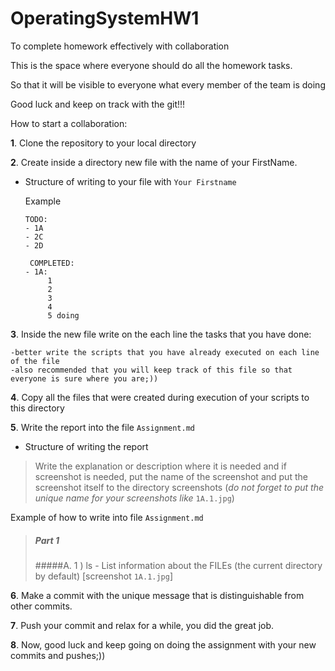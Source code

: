 # OperatingSystemHW1
To complete homework effectively with collaboration

This is the space where everyone should do all the homework tasks.

So that it will be visible to everyone what every member of the team is doing

Good luck and keep on track with the git!!!

How to start a collaboration:

**1**. Clone the repository to your local directory

**2**. Create inside a directory new file with the name of your FirstName.

* Structure of writing to your file with  `Your Firstname`
   
   Example
   ```
   TODO: 
   - 1A
   - 2C
   - 2D
    
    COMPLETED:
   - 1A:
        1
        2
        3
        4
        5 doing
   ```
**3**. Inside the new file write on the each line the tasks that you have done:
    
    -better write the scripts that you have already executed on each line of the file
    -also recommended that you will keep track of this file so that everyone is sure where you are;))

**4**. Copy all the files that were created during execution of your scripts to this directory

**5**. Write the report into the file `Assignment.md`
    
   * Structure of writing the report
   
   > Write the explanation or description where it is needed and if screenshot is needed, put the name of the screenshot and put the screenshot itself to the directory screenshots (*do not forget to put the unique name for your screenshots like* `1A.1.jpg`)
   
   Example of how to write into file `Assignment.md`
   > ##### Part 1
   >  #####A.
   > 1 ) ls - List  information  about  the FILEs (the current directory by default)
   > [screenshot `1A.1.jpg`]    

**6**. Make a commit with the unique message that is distinguishable from other commits.

**7**. Push your commit and relax for a while, you did the great job.

**8**. Now, good luck and keep going on doing the assignment with your new commits and pushes;))
        
    
        
